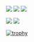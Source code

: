 

![](https://komarev.com/ghpvc/?username=Hax-Inkling) ![](https://img.shields.io/github/followers/Hax-Inkling?style=social) ![](https://img.shields.io/youtube/channel/subscribers/UCO7PHp915TVM2n9ohCltPOw?style=social)

![](http://github-profile-summary-cards.vercel.app/api/cards/stats?username=Hax-Inkling&theme=dracula)
![](http://github-profile-summary-cards.vercel.app/api/cards/profile-details?username=Hax-Inkling&theme=dracula)


[![trophy](https://github-profile-trophy.vercel.app/?username=Hax-Inkling)](https://github.com/ryo-ma/github-profile-trophy)

